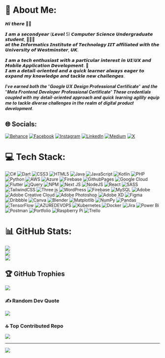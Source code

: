 # 💫 About Me:
𝙃𝙞 𝙩𝙝𝙚𝙧𝙚 👋🏻<br><br>𝙄 𝙖𝙢 𝙖 𝙨𝙚𝙘𝙤𝙣𝙙𝙮𝙚𝙖𝙧 (𝙇𝙚𝙫𝙚𝙡 5) 𝘾𝙤𝙢𝙥𝙪𝙩𝙚𝙧 𝙎𝙘𝙞𝙚𝙣𝙘𝙚 𝙐𝙣𝙙𝙚𝙧𝙜𝙧𝙖𝙙𝙪𝙖𝙩𝙚 𝙨𝙩𝙪𝙙𝙚𝙣𝙩,  👩🏻‍🎓<br>𝙖𝙩 𝙩𝙝𝙚 𝙄𝙣𝙛𝙤𝙧𝙢𝙖𝙩𝙞𝙘𝙨 𝙄𝙣𝙨𝙩𝙞𝙩𝙪𝙩𝙚 𝙤𝙛 𝙏𝙚𝙘𝙝𝙣𝙤𝙡𝙤𝙜𝙮 𝙄𝙄𝙏 𝙖𝙛𝙛𝙞𝙡𝙞𝙖𝙩𝙚𝙙 𝙬𝙞𝙩𝙝 𝙩𝙝𝙚 𝙐𝙣𝙞𝙫𝙚𝙧𝙨𝙞𝙩𝙮 𝙤𝙛 𝙒𝙚𝙨𝙩𝙢𝙞𝙣𝙨𝙩𝙚𝙧, 𝙐𝙆.<br><br>𝙄 𝙖𝙢 𝙖 𝙩𝙚𝙘𝙝 𝙚𝙣𝙩𝙝𝙪𝙨𝙞𝙖𝙨𝙩 𝙬𝙞𝙩𝙝 𝙖 𝙥𝙖𝙧𝙩𝙞𝙘𝙪𝙡𝙖𝙧 𝙞𝙣𝙩𝙚𝙧𝙚𝙨𝙩 𝙞𝙣 𝙐𝙄/𝙐𝙓 𝙖𝙣𝙙 𝙈𝙤𝙗𝙞𝙡𝙚 𝘼𝙥𝙥𝙡𝙞𝙘𝙖𝙩𝙞𝙤𝙣 𝘿𝙚𝙫𝙚𝙡𝙤𝙥𝙢𝙚𝙣𝙩. 📱<br>𝙄 𝙖𝙢 𝙖 𝙙𝙚𝙩𝙖𝙞𝙡-𝙤𝙧𝙞𝙚𝙣𝙩𝙚𝙙 𝙖𝙣𝙙 𝙖 𝙦𝙪𝙞𝙘𝙠 𝙡𝙚𝙖𝙧𝙣𝙚𝙧 𝙖𝙡𝙬𝙖𝙮𝙨 𝙚𝙖𝙜𝙚𝙧 𝙩𝙤 𝙚𝙭𝙥𝙖𝙣𝙙 𝙢𝙮 𝙠𝙣𝙤𝙬𝙡𝙚𝙙𝙜𝙚 𝙖𝙣𝙙 𝙩𝙖𝙘𝙠𝙡𝙚 𝙣𝙚𝙬 𝙘𝙝𝙖𝙡𝙡𝙚𝙣𝙜𝙚𝙨.<br><br>𝑰'𝒗𝒆 𝒆𝒂𝒓𝒏𝒆𝒅 𝒃𝒐𝒕𝒉 𝒕𝒉𝒆 "𝑮𝒐𝒐𝒈𝒍𝒆 𝑼𝑿 𝑫𝒆𝒔𝒊𝒈𝒏 𝑷𝒓𝒐𝒇𝒆𝒔𝒔𝒊𝒐𝒏𝒂𝒍 𝑪𝒆𝒓𝒕𝒊𝒇𝒊𝒄𝒂𝒕𝒆" 𝒂𝒏𝒅 𝒕𝒉𝒆 "𝑴𝒆𝒕𝒂 𝑭𝒓𝒐𝒏𝒕𝒆𝒏𝒅 𝑫𝒆𝒗𝒆𝒍𝒐𝒑𝒆𝒓 𝑷𝒓𝒐𝒇𝒆𝒔𝒔𝒊𝒐𝒏𝒂𝒍 𝑪𝒆𝒓𝒕𝒊𝒇𝒊𝒄𝒂𝒕𝒆"  𝑻𝒉𝒆𝒔𝒆 𝒄𝒓𝒆𝒅𝒆𝒏𝒕𝒊𝒂𝒍𝒔 𝒄𝒐𝒖𝒑𝒍𝒆𝒅 𝒘𝒊𝒕𝒉 𝒎𝒚 𝒅𝒆𝒕𝒂𝒊𝒍-𝒐𝒓𝒊𝒆𝒏𝒕𝒆𝒅 𝒂𝒑𝒑𝒓𝒐𝒂𝒄𝒉 𝒂𝒏𝒅 𝒒𝒖𝒊𝒄𝒌 𝒍𝒆𝒂𝒓𝒏𝒊𝒏𝒈 𝒂𝒈𝒊𝒍𝒊𝒕𝒚 𝒆𝒒𝒖𝒊𝒑 𝒎𝒆 𝒕𝒐 𝒕𝒂𝒄𝒌𝒍𝒆 𝒅𝒊𝒗𝒆𝒓𝒔𝒆 𝒄𝒉𝒂𝒍𝒍𝒆𝒏𝒈𝒆𝒔 𝒊𝒏 𝒕𝒉𝒆 𝒓𝒆𝒂𝒍𝒎 𝒐𝒇 𝒅𝒊𝒈𝒊𝒕𝒂𝒍 𝒑𝒓𝒐𝒅𝒖𝒄𝒕 𝒅𝒆𝒗𝒆𝒍𝒐𝒑𝒎𝒆𝒏𝒕.


## 🌐 Socials:
[![Behance](https://img.shields.io/badge/Behance-1769ff?logo=behance&logoColor=white)](https://behance.net/ridmapalansuriya) [![Facebook](https://img.shields.io/badge/Facebook-%231877F2.svg?logo=Facebook&logoColor=white)](https://facebook.com/ridma.kalpaniy) [![Instagram](https://img.shields.io/badge/Instagram-%23E4405F.svg?logo=Instagram&logoColor=white)](https://instagram.com/ridma.palansuriya) [![LinkedIn](https://img.shields.io/badge/LinkedIn-%230077B5.svg?logo=linkedin&logoColor=white)](https://linkedin.com/in/ridma-palansuriya) [![Medium](https://img.shields.io/badge/Medium-12100E?logo=medium&logoColor=white)](https://medium.com/@ridmapalansuriya) [![X](https://img.shields.io/badge/X-black.svg?logo=X&logoColor=white)](https://x.com/RPalansuriya) 

# 💻 Tech Stack:
![C#](https://img.shields.io/badge/c%23-%23239120.svg?style=plastic&logo=csharp&logoColor=white) ![Dart](https://img.shields.io/badge/dart-%230175C2.svg?style=plastic&logo=dart&logoColor=white) ![CSS3](https://img.shields.io/badge/css3-%231572B6.svg?style=plastic&logo=css3&logoColor=white) ![HTML5](https://img.shields.io/badge/html5-%23E34F26.svg?style=plastic&logo=html5&logoColor=white) ![Java](https://img.shields.io/badge/java-%23ED8B00.svg?style=plastic&logo=openjdk&logoColor=white) ![JavaScript](https://img.shields.io/badge/javascript-%23323330.svg?style=plastic&logo=javascript&logoColor=%23F7DF1E) ![Kotlin](https://img.shields.io/badge/kotlin-%237F52FF.svg?style=plastic&logo=kotlin&logoColor=white) ![PHP](https://img.shields.io/badge/php-%23777BB4.svg?style=plastic&logo=php&logoColor=white) ![Python](https://img.shields.io/badge/python-3670A0?style=plastic&logo=python&logoColor=ffdd54) ![AWS](https://img.shields.io/badge/AWS-%23FF9900.svg?style=plastic&logo=amazon-aws&logoColor=white) ![Azure](https://img.shields.io/badge/azure-%230072C6.svg?style=plastic&logo=microsoftazure&logoColor=white) ![Firebase](https://img.shields.io/badge/firebase-%23039BE5.svg?style=plastic&logo=firebase) ![GithubPages](https://img.shields.io/badge/github%20pages-121013?style=plastic&logo=github&logoColor=white) ![Google Cloud](https://img.shields.io/badge/GoogleCloud-%234285F4.svg?style=plastic&logo=google-cloud&logoColor=white) ![Flutter](https://img.shields.io/badge/Flutter-%2302569B.svg?style=plastic&logo=Flutter&logoColor=white) ![jQuery](https://img.shields.io/badge/jquery-%230769AD.svg?style=plastic&logo=jquery&logoColor=white) ![NPM](https://img.shields.io/badge/NPM-%23CB3837.svg?style=plastic&logo=npm&logoColor=white) ![Next JS](https://img.shields.io/badge/Next-black?style=plastic&logo=next.js&logoColor=white) ![NodeJS](https://img.shields.io/badge/node.js-6DA55F?style=plastic&logo=node.js&logoColor=white) ![React](https://img.shields.io/badge/react-%2320232a.svg?style=plastic&logo=react&logoColor=%2361DAFB) ![SASS](https://img.shields.io/badge/SASS-hotpink.svg?style=plastic&logo=SASS&logoColor=white) ![TailwindCSS](https://img.shields.io/badge/tailwindcss-%2338B2AC.svg?style=plastic&logo=tailwind-css&logoColor=white) ![Three js](https://img.shields.io/badge/threejs-black?style=plastic&logo=three.js&logoColor=white) ![WordPress](https://img.shields.io/badge/WordPress-%23117AC9.svg?style=plastic&logo=WordPress&logoColor=white) ![Firebase](https://img.shields.io/badge/Firebase-039BE5?style=plastic&logo=Firebase&logoColor=white) ![MySQL](https://img.shields.io/badge/mysql-%2300000f.svg?style=plastic&logo=mysql&logoColor=white) ![Adobe](https://img.shields.io/badge/adobe-%23FF0000.svg?style=plastic&logo=adobe&logoColor=white) ![Adobe Creative Cloud](https://img.shields.io/badge/Adobe%20Creative%20Cloud-DA1F26.svg?style=plastic&logo=Adobe%20Creative%20Cloud&logoColor=white) ![Adobe Photoshop](https://img.shields.io/badge/adobe%20photoshop-%2331A8FF.svg?style=plastic&logo=adobe%20photoshop&logoColor=white) ![Adobe XD](https://img.shields.io/badge/Adobe%20XD-470137?style=plastic&logo=Adobe%20XD&logoColor=#FF61F6) ![Figma](https://img.shields.io/badge/figma-%23F24E1E.svg?style=plastic&logo=figma&logoColor=white) ![Dribbble](https://img.shields.io/badge/Dribbble-EA4C89?style=plastic&logo=dribbble&logoColor=white) ![Canva](https://img.shields.io/badge/Canva-%2300C4CC.svg?style=plastic&logo=Canva&logoColor=white) ![Blender](https://img.shields.io/badge/blender-%23F5792A.svg?style=plastic&logo=blender&logoColor=white) ![Matplotlib](https://img.shields.io/badge/Matplotlib-%23ffffff.svg?style=plastic&logo=Matplotlib&logoColor=black) ![NumPy](https://img.shields.io/badge/numpy-%23013243.svg?style=plastic&logo=numpy&logoColor=white) ![Pandas](https://img.shields.io/badge/pandas-%23150458.svg?style=plastic&logo=pandas&logoColor=white) ![TensorFlow](https://img.shields.io/badge/TensorFlow-%23FF6F00.svg?style=plastic&logo=TensorFlow&logoColor=white) ![AZUREDEVOPS](https://img.shields.io/badge/azuredevops-0078D7.svg?style=plastic&logo=azuredevops&logoColor=white&color=%230078D7) ![Kubernetes](https://img.shields.io/badge/kubernetes-%23326ce5.svg?style=plastic&logo=kubernetes&logoColor=white) ![Docker](https://img.shields.io/badge/docker-%230db7ed.svg?style=plastic&logo=docker&logoColor=white) ![Jira](https://img.shields.io/badge/jira-%230A0FFF.svg?style=plastic&logo=jira&logoColor=white) ![Power Bi](https://img.shields.io/badge/power_bi-F2C811?style=plastic&logo=powerbi&logoColor=black) ![Postman](https://img.shields.io/badge/Postman-FF6C37?style=plastic&logo=postman&logoColor=white) ![Portfolio](https://img.shields.io/badge/Portfolio-%23000000.svg?style=plastic&logo=firefox&logoColor=#FF7139) ![Raspberry Pi](https://img.shields.io/badge/-RaspberryPi-C51A4A?style=plastic&logo=Raspberry-Pi) ![Trello](https://img.shields.io/badge/Trello-%23026AA7.svg?style=plastic&logo=Trello&logoColor=white)
# 📊 GitHub Stats:
![](https://github-readme-stats.vercel.app/api?username=RidmaPalansuriya&theme=blue-green&hide_border=false&include_all_commits=true&count_private=true)<br/>
![](https://github-readme-streak-stats.herokuapp.com/?user=RidmaPalansuriya&theme=blue-green&hide_border=false)<br/>
![](https://github-readme-stats.vercel.app/api/top-langs/?username=RidmaPalansuriya&theme=blue-green&hide_border=false&include_all_commits=true&count_private=true&layout=compact)

## 🏆 GitHub Trophies
![](https://github-profile-trophy.vercel.app/?username=RidmaPalansuriya&theme=discord&no-frame=false&no-bg=false&margin-w=4)

### ✍️ Random Dev Quote
![](https://quotes-github-readme.vercel.app/api?type=horizontal&theme=radical)

### 🔝 Top Contributed Repo
![](https://github-contributor-stats.vercel.app/api?username=RidmaPalansuriya&limit=5&theme=dark&combine_all_yearly_contributions=true)

---
[![](https://visitcount.itsvg.in/api?id=RidmaPalansuriya&icon=0&color=0)](https://visitcount.itsvg.in)

<!-- Proudly created with GPRM ( https://gprm.itsvg.in ) -->
